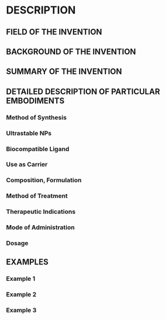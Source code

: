 # DESCRIPTION

## FIELD OF THE INVENTION

## BACKGROUND OF THE INVENTION

## SUMMARY OF THE INVENTION

## DETAILED DESCRIPTION OF PARTICULAR EMBODIMENTS

### Method of Synthesis

### Ultrastable NPs

### Biocompatible Ligand

### Use as Carrier

### Composition, Formulation

### Method of Treatment

### Therapeutic Indications

### Mode of Administration

### Dosage

## EXAMPLES

### Example 1

### Example 2

### Example 3

